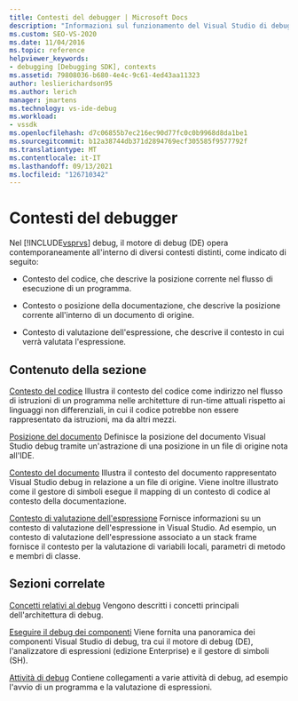 ```yaml
---
title: Contesti del debugger | Microsoft Docs
description: "Informazioni sul funzionamento del Visual Studio di debug all'interno di contesti distinti: contesto del codice, contesto della documentazione o posizione e contesto di valutazione delle espressioni."
ms.custom: SEO-VS-2020
ms.date: 11/04/2016
ms.topic: reference
helpviewer_keywords:
- debugging [Debugging SDK], contexts
ms.assetid: 79808036-b680-4e4c-9c61-4ed43aa11323
author: leslierichardson95
ms.author: lerich
manager: jmartens
ms.technology: vs-ide-debug
ms.workload:
- vssdk
ms.openlocfilehash: d7c06855b7ec216ec90d77fc0c0b9968d8da1be1
ms.sourcegitcommit: b12a38744db371d2894769ecf305585f9577792f
ms.translationtype: MT
ms.contentlocale: it-IT
ms.lasthandoff: 09/13/2021
ms.locfileid: "126710342"
---
```

# <a name="debugger-contexts"></a>Contesti del debugger
Nel [!INCLUDE[vsprvs](../../code-quality/includes/vsprvs_md.md)] debug, il motore di debug (DE) opera contemporaneamente all'interno di diversi contesti distinti, come indicato di seguito:

- Contesto del codice, che descrive la posizione corrente nel flusso di esecuzione di un programma.

- Contesto o posizione della documentazione, che descrive la posizione corrente all'interno di un documento di origine.

- Contesto di valutazione dell'espressione, che descrive il contesto in cui verrà valutata l'espressione.

## <a name="in-this-section"></a>Contenuto della sezione
 [Contesto del codice](../../extensibility/debugger/code-context.md) Illustra il contesto del codice come indirizzo nel flusso di istruzioni di un programma nelle architetture di run-time attuali rispetto ai linguaggi non differenziali, in cui il codice potrebbe non essere rappresentato da istruzioni, ma da altri mezzi.

 [Posizione del documento](../../extensibility/debugger/document-position.md) Definisce la posizione del documento Visual Studio debug tramite un'astrazione di una posizione in un file di origine nota all'IDE.

 [Contesto del documento](../../extensibility/debugger/document-context.md) Illustra il contesto del documento rappresentato Visual Studio debug in relazione a un file di origine. Viene inoltre illustrato come il gestore di simboli esegue il mapping di un contesto di codice al contesto della documentazione.

 [Contesto di valutazione dell'espressione](../../extensibility/debugger/expression-evaluation-context.md) Fornisce informazioni su un contesto di valutazione dell'espressione in Visual Studio. Ad esempio, un contesto di valutazione dell'espressione associato a un stack frame fornisce il contesto per la valutazione di variabili locali, parametri di metodo e membri di classe.

## <a name="related-sections"></a>Sezioni correlate
 [Concetti relativi al debug](../../extensibility/debugger/debugger-concepts.md) Vengono descritti i concetti principali dell'architettura di debug.

 [Eseguire il debug dei componenti](../../extensibility/debugger/debugger-components.md) Viene fornita una panoramica dei componenti Visual Studio di debug, tra cui il motore di debug (DE), l'analizzatore di espressioni (edizione Enterprise) e il gestore di simboli (SH).

 [Attività di debug](../../extensibility/debugger/debugging-tasks.md) Contiene collegamenti a varie attività di debug, ad esempio l'avvio di un programma e la valutazione di espressioni.
